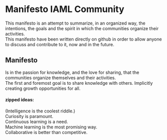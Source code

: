 #  Manifesto IAML Community

This manifesto is an attempt to summarize, in an organized way, the intentions, the goals and the spirit in which the communities organize their activities.    
This manifesto have been written directly on github in order to allow anyone to discuss and contribute to it, now and in the future.    




## Manifesto

Is in the passion for knowledge, and the love for sharing, that the communities organize themselves and their activities.     
The first and foremost goal is to share knowledge with others. Implicitly creating growth opportunities for all.    
    
    
    
#### zipped ideas:     
(Intelligence is the coolest riddle.)     
Curiosity is paramount.     
Continuous learning is a need.     
Machine learning is the most promising way.     
Collaborative is better than competitive.     


